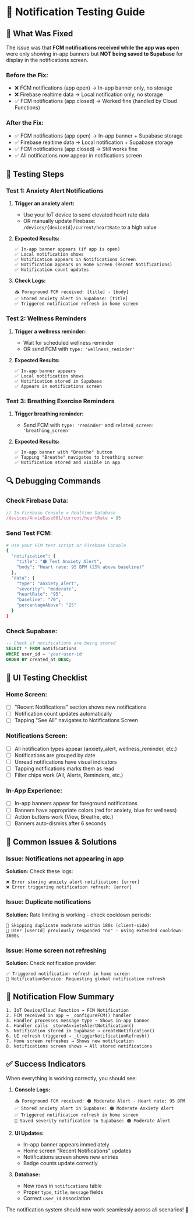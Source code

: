 # 🔔 Notification Testing Guide

## 🎯 **What Was Fixed**

The issue was that **FCM notifications received while the app was open** were only showing in-app banners but **NOT being saved to Supabase** for display in the notifications screen.

### **Before the Fix:**

- ❌ FCM notifications (app open) → In-app banner only, no storage
- ❌ Firebase realtime data → Local notification only, no storage
- ✅ FCM notifications (app closed) → Worked fine (handled by Cloud Functions)

### **After the Fix:**

- ✅ FCM notifications (app open) → In-app banner + Supabase storage
- ✅ Firebase realtime data → Local notification + Supabase storage
- ✅ FCM notifications (app closed) → Still works fine
- ✅ All notifications now appear in notifications screen

## 🧪 **Testing Steps**

### **Test 1: Anxiety Alert Notifications**

1. **Trigger an anxiety alert:**

   - Use your IoT device to send elevated heart rate data
   - OR manually update Firebase: `/devices/{deviceId}/current/heartRate` to a high value

2. **Expected Results:**

   ```
   ✅ In-app banner appears (if app is open)
   ✅ Local notification shows
   ✅ Notification appears in Notifications Screen
   ✅ Notification appears on Home Screen (Recent Notifications)
   ✅ Notification count updates
   ```

3. **Check Logs:**
   ```
   📥 Foreground FCM received: [title] - [body]
   ✅ Stored anxiety alert in Supabase: [title]
   ✅ Triggered notification refresh in home screen
   ```

### **Test 2: Wellness Reminders**

1. **Trigger a wellness reminder:**

   - Wait for scheduled wellness reminder
   - OR send FCM with `type: 'wellness_reminder'`

2. **Expected Results:**
   ```
   ✅ In-app banner appears
   ✅ Local notification shows
   ✅ Notification stored in Supabase
   ✅ Appears in notifications screen
   ```

### **Test 3: Breathing Exercise Reminders**

1. **Trigger breathing reminder:**

   - Send FCM with `type: 'reminder'` and `related_screen: 'breathing_screen'`

2. **Expected Results:**
   ```
   ✅ In-app banner with "Breathe" button
   ✅ Tapping "Breathe" navigates to breathing screen
   ✅ Notification stored and visible in app
   ```

## 🔍 **Debugging Commands**

### **Check Firebase Data:**

```javascript
// In Firebase Console > Realtime Database
/devices/AnxieEase001/current/heartRate = 95
```

### **Send Test FCM:**

```bash
# Use your FCM test script or Firebase Console
{
  "notification": {
    "title": "🟠 Test Anxiety Alert",
    "body": "Heart rate: 95 BPM (25% above baseline)"
  },
  "data": {
    "type": "anxiety_alert",
    "severity": "moderate",
    "heartRate": "95",
    "baseline": "70",
    "percentageAbove": "25"
  }
}
```

### **Check Supabase:**

```sql
-- Check if notifications are being stored
SELECT * FROM notifications
WHERE user_id = 'your-user-id'
ORDER BY created_at DESC;
```

## 📱 **UI Testing Checklist**

### **Home Screen:**

- [ ] "Recent Notifications" section shows new notifications
- [ ] Notification count updates automatically
- [ ] Tapping "See All" navigates to Notifications Screen

### **Notifications Screen:**

- [ ] All notification types appear (anxiety_alert, wellness_reminder, etc.)
- [ ] Notifications are grouped by date
- [ ] Unread notifications have visual indicators
- [ ] Tapping notifications marks them as read
- [ ] Filter chips work (All, Alerts, Reminders, etc.)

### **In-App Experience:**

- [ ] In-app banners appear for foreground notifications
- [ ] Banners have appropriate colors (red for anxiety, blue for wellness)
- [ ] Action buttons work (View, Breathe, etc.)
- [ ] Banners auto-dismiss after 6 seconds

## 🚨 **Common Issues & Solutions**

### **Issue: Notifications not appearing in app**

**Solution:** Check these logs:

```
❌ Error storing anxiety alert notification: [error]
❌ Error triggering notification refresh: [error]
```

### **Issue: Duplicate notifications**

**Solution:** Rate limiting is working - check cooldown periods:

```
🛑 Skipping duplicate moderate within 180s (client-side)
📵 User [userId] previously responded "no" - using extended cooldown: 3600s
```

### **Issue: Home screen not refreshing**

**Solution:** Check notification provider:

```
✅ Triggered notification refresh in home screen
🔄 NotificationService: Requesting global notification refresh
```

## 🔄 **Notification Flow Summary**

```
1. IoT Device/Cloud Function → FCM Notification
2. FCM received in app → _configureFCM() handler
3. Handler processes message type → Shows in-app banner
4. Handler calls _storeAnxietyAlertNotification()
5. Notification stored in Supabase → createNotification()
6. UI refresh triggered → _triggerNotificationRefresh()
7. Home screen refreshes → Shows new notification
8. Notifications screen shows → All stored notifications
```

## ✅ **Success Indicators**

When everything is working correctly, you should see:

1. **Console Logs:**

   ```
   📥 Foreground FCM received: 🟠 Moderate Alert - Heart rate: 95 BPM
   ✅ Stored anxiety alert in Supabase: 🟠 Moderate Anxiety Alert
   ✅ Triggered notification refresh in home screen
   💾 Saved severity notification to Supabase: 🟠 Moderate Alert
   ```

2. **UI Updates:**

   - In-app banner appears immediately
   - Home screen "Recent Notifications" updates
   - Notifications screen shows new entries
   - Badge counts update correctly

3. **Database:**
   - New rows in `notifications` table
   - Proper `type`, `title`, `message` fields
   - Correct `user_id` association

The notification system should now work seamlessly across all scenarios! 🎉

